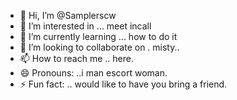 - 👋 Hi, I’m @Samplerscw
- 👀 I’m interested in ... meet incall 
- 🌱 I’m currently learning ... how to do it 
- 💞️ I’m looking to collaborate on . misty..
- 📫 How to reach me .. here.
- 😄 Pronouns: ..i man escort woman.
- ⚡ Fun fact: .. would like to have you bring a friend.

<!---
Samplerscw/Samplerscw is a ✨ special ✨ repository because its `README.md` (this file) appears on your GitHub profile.
You can click the Preview link to take a look at your changes.
--->
